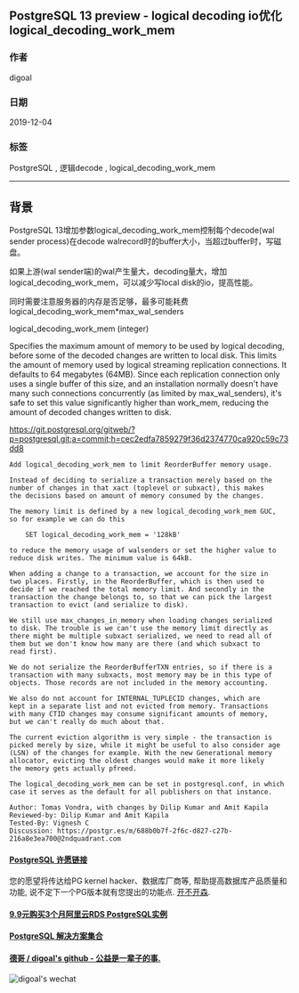 ## PostgreSQL 13 preview - logical decoding io优化 logical_decoding_work_mem  
                                                                                                                      
### 作者                                                                                                                      
digoal                                                                                                                      
                                                                                                                      
### 日期                                                                                                                      
2019-12-04                                                                                                                      
                                                                                                                      
### 标签                                                                                                                      
PostgreSQL , 逻辑decode , logical_decoding_work_mem   
                                     
----                                                                                                                
                                                                                                                  
## 背景      
PostgreSQL 13增加参数logical_decoding_work_mem控制每个decode(wal sender process)在decode walrecord时的buffer大小，当超过buffer时，写磁盘。  
  
如果上游(wal sender端)的wal产生量大，decoding量大，增加logical_decoding_work_mem，可以减少写local disk的io，提高性能。  
  
同时需要注意服务器的内存是否足够，最多可能耗费logical_decoding_work_mem\*max_wal_senders  
  
logical_decoding_work_mem (integer)  
  
  
Specifies the maximum amount of memory to be used by logical decoding, before some of the decoded changes are written to local disk. This limits the amount of memory used by logical streaming replication connections. It defaults to 64 megabytes (64MB). Since each replication connection only uses a single buffer of this size, and an installation normally doesn't have many such connections concurrently (as limited by max_wal_senders), it's safe to set this value significantly higher than work_mem, reducing the amount of decoded changes written to disk.  
  
https://git.postgresql.org/gitweb/?p=postgresql.git;a=commit;h=cec2edfa7859279f36d2374770ca920c59c73dd8  
  
    
```  
Add logical_decoding_work_mem to limit ReorderBuffer memory usage.  
  
Instead of deciding to serialize a transaction merely based on the  
number of changes in that xact (toplevel or subxact), this makes  
the decisions based on amount of memory consumed by the changes.  
  
The memory limit is defined by a new logical_decoding_work_mem GUC,  
so for example we can do this  
  
    SET logical_decoding_work_mem = '128kB'  
  
to reduce the memory usage of walsenders or set the higher value to  
reduce disk writes. The minimum value is 64kB.  
  
When adding a change to a transaction, we account for the size in  
two places. Firstly, in the ReorderBuffer, which is then used to  
decide if we reached the total memory limit. And secondly in the  
transaction the change belongs to, so that we can pick the largest  
transaction to evict (and serialize to disk).  
  
We still use max_changes_in_memory when loading changes serialized  
to disk. The trouble is we can't use the memory limit directly as  
there might be multiple subxact serialized, we need to read all of  
them but we don't know how many are there (and which subxact to  
read first).  
  
We do not serialize the ReorderBufferTXN entries, so if there is a  
transaction with many subxacts, most memory may be in this type of  
objects. Those records are not included in the memory accounting.  
  
We also do not account for INTERNAL_TUPLECID changes, which are  
kept in a separate list and not evicted from memory. Transactions  
with many CTID changes may consume significant amounts of memory,  
but we can't really do much about that.  
  
The current eviction algorithm is very simple - the transaction is  
picked merely by size, while it might be useful to also consider age  
(LSN) of the changes for example. With the new Generational memory  
allocator, evicting the oldest changes would make it more likely  
the memory gets actually pfreed.  
  
The logical_decoding_work_mem can be set in postgresql.conf, in which  
case it serves as the default for all publishers on that instance.  
  
Author: Tomas Vondra, with changes by Dilip Kumar and Amit Kapila  
Reviewed-by: Dilip Kumar and Amit Kapila  
Tested-By: Vignesh C  
Discussion: https://postgr.es/m/688b0b7f-2f6c-d827-c27b-216a8e3ea700@2ndquadrant.com  
```  
  
  
  
  
  
  
  
  
  
  
  
  
  
  
  
  
  
  
  
  
  
  
  
  
  
  
  
  
  
  
  
  
  
  
  
  
  
  
  
  
  
  
  
  
  
  
#### [PostgreSQL 许愿链接](https://github.com/digoal/blog/issues/76 "269ac3d1c492e938c0191101c7238216")
您的愿望将传达给PG kernel hacker、数据库厂商等, 帮助提高数据库产品质量和功能, 说不定下一个PG版本就有您提出的功能点. [开不开森](https://github.com/digoal/blog/issues/76 "269ac3d1c492e938c0191101c7238216").  
  
  
#### [9.9元购买3个月阿里云RDS PostgreSQL实例](https://www.aliyun.com/database/postgresqlactivity "57258f76c37864c6e6d23383d05714ea")
  
  
#### [PostgreSQL 解决方案集合](https://yq.aliyun.com/topic/118 "40cff096e9ed7122c512b35d8561d9c8")
  
  
#### [德哥 / digoal's github - 公益是一辈子的事.](https://github.com/digoal/blog/blob/master/README.md "22709685feb7cab07d30f30387f0a9ae")
  
  
![digoal's wechat](../pic/digoal_weixin.jpg "f7ad92eeba24523fd47a6e1a0e691b59")
  
